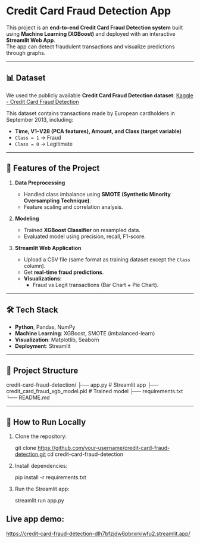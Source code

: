 # Credit Card Fraud Detection App

This project is an **end-to-end Credit Card Fraud Detection system** built using **Machine Learning (XGBoost)** and deployed with an interactive **Streamlit Web App**.  
The app can detect fraudulent transactions and visualize predictions through graphs.

---

## 📊 Dataset
We used the publicly available **Credit Card Fraud Detection dataset**:
[Kaggle - Credit Card Fraud Detection](https://www.kaggle.com/datasets/mlg-ulb/creditcardfraud)

This dataset contains transactions made by European cardholders in September 2013, including:
- **Time, V1–V28 (PCA features), Amount, and Class (target variable)**  
- `Class = 1` → Fraud  
- `Class = 0` → Legitimate  

---

## 🚀 Features of the Project
1. **Data Preprocessing**
   - Handled class imbalance using **SMOTE (Synthetic Minority Oversampling Technique)**.
   - Feature scaling and correlation analysis.

2. **Modeling**
   - Trained **XGBoost Classifier** on resampled data.
   - Evaluated model using precision, recall, F1-score.

3. **Streamlit Web Application**
   - Upload a CSV file (same format as training dataset except the `Class` column).
   - Get **real-time fraud predictions**.
   - **Visualizations**:
     - Fraud vs Legit transactions (Bar Chart + Pie Chart).

---

## 🛠 Tech Stack
- **Python**, Pandas, NumPy  
- **Machine Learning**: XGBoost, SMOTE (imbalanced-learn)  
- **Visualization**: Matplotlib, Seaborn  
- **Deployment**: Streamlit  

---

## 📂 Project Structure

credit-card-fraud-detection/
├── app.py # Streamlit app
├── credit_card_fraud_xgb_model.pkl # Trained model
├── requirements.txt
└── README.md


---

## 🔧 How to Run Locally

1. Clone the repository:
   
   git clone https://github.com/your-username/credit-card-fraud-detection.git
   cd credit-card-fraud-detection
   
2. Install dependencies:

   pip install -r requirements.txt

3. Run the Streamlit app:

   streamlit run app.py

## Live app demo:
https://credit-card-fraud-detection-dlh7bfzjdw6pbrxrkiwfu2.streamlit.app/
